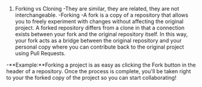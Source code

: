 1. Forking vs Cloning
  -They are similar, they are related, they are not interchangeable.
-Forking
  -A fork is a copy of a repository that allows you to freely experiment with changes without affecting the original project. A forked repository differs from a clone in that a connection exists between your fork and the original repository itself. In this way, your fork acts as a bridge between the original repository and your personal copy where you can contribute back to the original project using Pull Requests.

  -**Example:**Forking a project is as easy as clicking the Fork button in the header of a repository. Once the process is complete, you'll be taken right to your the forked copy of the project so you can start collaborating!
